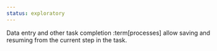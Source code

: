 ```yaml
---
status: exploratory
---
```


Data entry and other task completion :term[processes] allow saving and resuming from the current step in the task.
